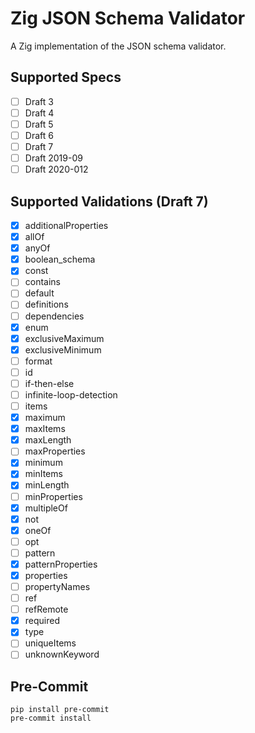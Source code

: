 # Zig JSON Schema Validator

A Zig implementation of the JSON schema validator.

## Supported Specs

- [ ] Draft 3
- [ ] Draft 4
- [ ] Draft 5
- [ ] Draft 6
- [ ] Draft 7
- [ ] Draft 2019-09
- [ ] Draft 2020-012

## Supported Validations (Draft 7)

- [x] additionalProperties
- [x] allOf
- [x] anyOf
- [x] boolean_schema
- [x] const
- [ ] contains
- [ ] default
- [ ] definitions
- [ ] dependencies
- [x] enum
- [x] exclusiveMaximum
- [x] exclusiveMinimum
- [ ] format
- [ ] id
- [ ] if-then-else
- [ ] infinite-loop-detection
- [ ] items
- [x] maximum
- [x] maxItems
- [x] maxLength
- [ ] maxProperties
- [x] minimum
- [x] minItems
- [x] minLength
- [ ] minProperties
- [x] multipleOf
- [x] not
- [x] oneOf
- [ ] opt
- [ ] pattern
- [x] patternProperties
- [x] properties
- [ ] propertyNames
- [ ] ref
- [ ] refRemote
- [x] required
- [x] type
- [ ] uniqueItems
- [ ] unknownKeyword

## Pre-Commit

```shell
pip install pre-commit
pre-commit install
```
